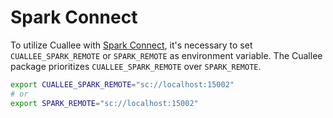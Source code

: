 # Spark Connect

To utilize Cuallee with [Spark Connect](https://spark.apache.org/docs/latest/spark-connect-overview.html), it's necessary to set `CUALLEE_SPARK_REMOTE` or `SPARK_REMOTE` as environment variable. The Cuallee package prioritizes `CUALLEE_SPARK_REMOTE` over `SPARK_REMOTE`.

```sh
export CUALLEE_SPARK_REMOTE="sc://localhost:15002"
# or
export SPARK_REMOTE="sc://localhost:15002"
```